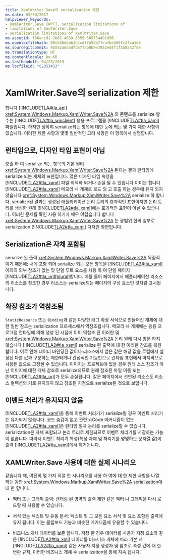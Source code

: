 ```yaml
---
title: XamlWriter.Save의 serialization 제한
ms.date: 03/30/2017
helpviewer_keywords:
- XamlWriter.Save [WPF], serialization limitations of
- limitations of XamlWriter.Save
- serialization limitations of XamlWriter.Save
ms.assetid: f86acc91-2b67-4039-8555-505734491d36
ms.openlocfilehash: 89cb36dba63dccdf7e52b7fcafbe3d9fc2fea1e5
ms.sourcegitcommit: 9b552addadfb57fab0b9e7852ed4f1f1b8a42f8e
ms.translationtype: HT
ms.contentlocale: ko-KR
ms.lasthandoff: 04/23/2019
ms.locfileid: "62053433"
---
```

# <a name="serialization-limitations-of-xamlwritersave"></a>XamlWriter.Save의 serialization 제한
합니다 [!INCLUDE[TLA#tla_api](../../../../includes/tlasharptla-api-md.md)] <xref:System.Windows.Markup.XamlWriter.Save%2A> 의 콘텐츠를 serialize 할 수는 [!INCLUDE[TLA#tla_winclient](../../../../includes/tlasharptla-winclient-md.md)] 응용 프로그램을 [!INCLUDE[TLA#tla_xaml](../../../../includes/tlasharptla-xaml-md.md)] 파일입니다. 하지만 정확히 serialize되는 항목에 대한 눈에 띄는 몇 가지 제한 사항이 있습니다. 이러한 제한 사항과 몇몇 일반적인 고려 사항은 이 항목에서 설명합니다.  

<a name="Run_Time__Not_Design_Time_Representation"></a>   
## <a name="run-time-not-design-time-representation"></a>런타임으로, 디자인 타임 표현이 아님  
 호출 하 여 serialize 되는 항목의 기본 원리 <xref:System.Windows.Markup.XamlWriter.Save%2A> 된다는 결과 런타임에 serialize 되는 개체의 표현입니다. 많은 디자인 타임 속성을 [!INCLUDE[TLA2#tla_xaml](../../../../includes/tla2sharptla-xaml-md.md)] 파일 최적화 되거나 손실 될 수 있습니다 이미는 합니다 [!INCLUDE[TLA2#tla_xaml](../../../../includes/tla2sharptla-xaml-md.md)] 메모리 내 개체로 로드 되 고 호출 하는 경우에 유지 되지 않습니다 <xref:System.Windows.Markup.XamlWriter.Save%2A> serialize 하 합니다. serialize된 결과는 생성된 애플리케이션 논리 트리의 효과적인 표현이지만 논리 트리를 생성한 원래 [!INCLUDE[TLA2#tla_xaml](../../../../includes/tla2sharptla-xaml-md.md)]에는 효과적인 표현이 아닐 수 있습니다. 이러한 문제를 확인 사용 하기가 매우 어렵습니다 합니다 <xref:System.Windows.Markup.XamlWriter.Save%2A> 는 광범위 한의 일부로 serialization [!INCLUDE[TLA2#tla_xaml](../../../../includes/tla2sharptla-xaml-md.md)] 디자인 화면입니다.  
  
<a name="Serialization_is_Self_Contained"></a>   
## <a name="serialization-is-self-contained"></a>Serialization은 자체 포함됨  
 serialize 된 출력 <xref:System.Windows.Markup.XamlWriter.Save%2A> 독립적 이기 때문에; 내에 포함 되어 serialize 되는 모든 항목을 [!INCLUDE[TLA2#tla_xaml](../../../../includes/tla2sharptla-xaml-md.md)] 이외의 외부 참조가 없는 및 단일 루트 요소를 사용 하 여 단일 페이지 [!INCLUDE[TLA2#tla_uri#plural](../../../../includes/tla2sharptla-urisharpplural-md.md)]합니다. 예를 들어 페이지에서 애플리케이션 리소스의 리소스를 참조한 경우 리소스는 serialize되는 페이지의 구성 요소인 것처럼 표시됩니다.  
  
<a name="Extension_References_are_Dereferenced"></a>   
## <a name="extension-references-are-dereferenced"></a>확장 참조가 역참조됨  
 `StaticResource` 또는 `Binding`과 같은 다양한 태그 확장 서식으로 만들어진 개체에 대한 일반 참조는 serialization 프로세스에서 역참조됩니다. 메모리 내 개체에는 응용 프로그램 런타임에 의해 생성 된 시점에 이미 역참조 된 이러한 및 <xref:System.Windows.Markup.XamlWriter.Save%2A> 논리 원래 다시 방문 하지 않습니다 [!INCLUDE[TLA2#tla_xaml](../../../../includes/tla2sharptla-xaml-md.md)] serialize 된 출력에 대 한 이러한 참조를 복원 합니다. 이로 인해 데이터 바인딩된 값이나 리소스에서 얻은 값은 해당 값을 로컬에서 설정된 다른 값과 구분하는 제한되거나 간접적인 기능만으로 런타임 표현에서 마지막으로 사용된 값으로 고정될 수 있습니다. 이미지는 프로젝트에 있을 경우 원래 소스 참조가 아닌 이미지에 대한 개체 참조로 serialize되므로 원래 참조된 파일 이름 또는 [!INCLUDE[TLA2#tla_uri](../../../../includes/tla2sharptla-uri-md.md)]가 모두 손실됩니다. 같은 페이지에서 선언된 리소스도 리소스 컬렉션의 키로 유지되지 않고 참조된 지점으로 serialize된 것으로 보입니다.  
  
<a name="Event_Handling_is_Not_Preserved"></a>   
## <a name="event-handling-is-not-preserved"></a>이벤트 처리가 유지되지 않음  
 [!INCLUDE[TLA2#tla_xaml](../../../../includes/tla2sharptla-xaml-md.md)]을 통해 이벤트 처리기가 serialize될 경우 이벤트 처리기는 유지되지 않습니다. 코드 숨김이 없고 관련 x:Code 메커니즘이 없는 [!INCLUDE[TLA2#tla_xaml](../../../../includes/tla2sharptla-xaml-md.md)]은 런타임 절차 논리를 serialize할 수 없습니다. serialization은 자체 포함되고 논리 트리로 제한되므로 이벤트 처리기를 저장하는 기능이 없습니다. 따라서 이벤트 처리기 특성(특성 자체 및 처리기를 명명하는 문자열 값)이 출력 [!INCLUDE[TLA2#tla_xaml](../../../../includes/tla2sharptla-xaml-md.md)]에서 제거됩니다.  
  
<a name="Realistic_Scenarios_for_Use_of_XAMLWriter_Save"></a>   
## <a name="realistic-scenarios-for-use-of-xamlwritersave"></a>XAMLWriter.Save 사용에 대한 실제 시나리오  
 같습니다 꽤, 여전히 몇 가지 적절 한 시나리오를 사용 하 여에 대 한 제한 사항을 나열 하는 동안 <xref:System.Windows.Markup.XamlWriter.Save%2A> serialization에 대 한 합니다.  
  
- 벡터 또는 그래픽 출력: 렌더링 된 영역의 출력 재현 같은 벡터 나 그래픽을 다시 로드할 때 사용할 수 있습니다.  
  
- 서식 있는 텍스트 및 유동 문서: 텍스트 및 그 모든 요소 서식 및 요소 포함은 출력에 유지 됩니다. 이는 클립보드 기능과 비슷한 메커니즘에 유용할 수 있습니다.  
  
- 비즈니스 개체 데이터를 보존 합니다. 저장 한 경우 데이터를 사용자 지정 요소와 같은 [!INCLUDE[TLA2#tla_xml](../../../../includes/tla2sharptla-xml-md.md)] 데이터를 비즈니스 개체에 따라 기본 서 [!INCLUDE[TLA2#tla_xaml](../../../../includes/tla2sharptla-xaml-md.md)] 같은 사용자 지정 생성자 및 참조로 속성 값에 대 한 변환 규칙, 이러한 비즈니스 개체 수 serialization을 통해 지속 됩니다.
